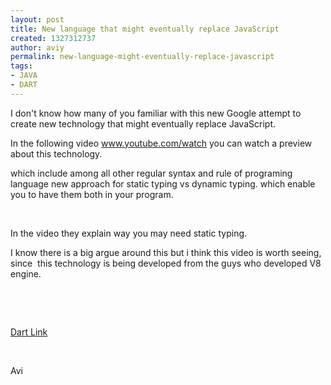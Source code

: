 ```yaml
---
layout: post
title: New language that might eventually replace JavaScript
created: 1327312737
author: aviy
permalink: new-language-might-eventually-replace-javascript
tags:
- JAVA
- DART
---
```

<p>﻿I don't know how many of you familiar with this new Google attempt to create new technology that might eventually replace JavaScript.</p>
<p>In the following video&nbsp;<a href="http://www.youtube.com/watch?feature=player_embedded&amp;v=Ka2iDlhBwYM">www.youtube.com/watch</a> you can watch a preview about this technology.</p>
<p>which include among all other regular syntax and rule of programing language new approach for static typing vs dynamic typing. which enable you to have them both in your program.</p>
<p>&nbsp;</p>
<p>In the video they explain way you may need static typing.</p>
<p>I know there is a big argue around this but i think this video is worth seeing, since &nbsp;this technology is being developed from the guys who developed V8 engine.</p>
<p>&nbsp;</p>
<p>&nbsp;</p>
<p><a href="http://en.wikipedia.org/wiki/Dart_(programming_language)">Dart Link</a></p>
<p>&nbsp;</p>
<p>Avi</p>
<p>&nbsp;</p>
